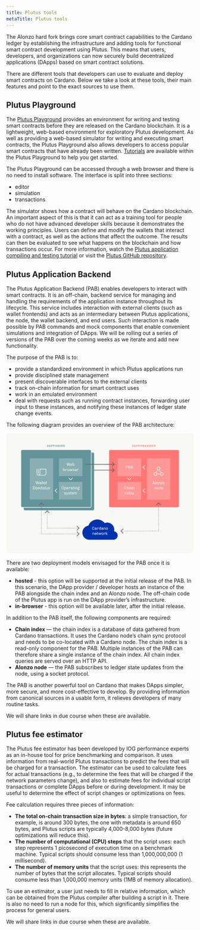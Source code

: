 ```yaml
---
title: Plutus tools
metaTitle: Plutus tools
---
```


The Alonzo hard fork brings core smart contract capabilities to the Cardano ledger by establishing the infrastructure and adding tools for functional smart contract development using Plutus. This means that users, developers, and organizations can now securely build decentralized applications (DApps) based on smart contract solutions. 

There are different tools that developers can use to evaluate and deploy smart contracts on Cardano. Below we take a look at these tools, their main features and point to the exact sources to use them. 

## Plutus Playground

The [Plutus Playground](https://playground.plutus.iohkdev.io/) provides an environment for writing and testing smart contracts before they are released on the Cardano blockchain. It is a lightweight, web-based environment for exploratory Plutus development. As well as providing a web-based simulator for writing and executing smart contracts, the Plutus Playground also allows developers to access popular smart contracts that have already been written. [Tutorials](https://playground.plutus.iohkdev.io/tutorial/tutorials/index.html) are available within the Plutus Playground to help you get started.

The Plutus Playground can be accessed through a web browser and there is no need to install software. The interface is split into three sections:

- editor
- simulation
- transactions

The simulator shows how a contract will behave on the Cardano blockchain. An important aspect of this is that it can act as a training tool for people who do not have advanced developer skills because it demonstrates the working principles. Users can define and modify the wallets that interact with a contract, as well as the actions that affect the outcome. The results can then be evaluated to see what happens on the blockchain and how transactions occur. For more information, watch the [Plutus application compiling and testing tutorial](https://www.youtube.com/watch?v=DhRS-JvoCw8) or visit the [Plutus GitHub repository](https://github.com/input-output-hk/plutus).

## Plutus Application Backend 

The Plutus Application Backend (PAB) enables developers to interact with smart contracts. It is an off-chain, backend service for managing and handling the requirements of the application instance throughout its lifecycle. This service includes interaction with external clients (such as wallet frontends) and acts as an intermediary between Plutus applications, the node, the wallet backend, and end users. Such interaction is made possible by PAB commands and mock components that enable convenient simulations and integration of DApps. We will be rolling out a series of versions of the PAB over the coming weeks as we iterate and add new functionality.

The purpose of the PAB is to:

- provide a standardized environment in which Plutus applications run
- provide disciplined state management
- present discoverable interfaces to the external clients
- track on-chain information for smart contract uses
- work in an emulated environment
- deal with requests such as running contract instances, forwarding user input to these instances, and notifying these instances of ledger state change events.

The following diagram provides an overview of the PAB architecture:

![pab_schematic](pab_schematic.png)

There are two deployment models envisaged for the PAB once it is available:

- **hosted** - this option will be supported at the initial release of the PAB. In this scenario, the DApp provider / developer hosts an instance of the PAB alongside the chain index and an Alonzo node. The off-chain code of the Plutus app is run on the DApp provider’s infrastructure.
- **in-browser** - this option will be available later, after the initial release. 

In addition to the PAB itself, the following components are required:

- **Chain index** — the chain index is a database of data gathered from Cardano transactions. It uses the Cardano node’s chain sync protocol and needs to be co-located with a Cardano node. The chain index is a read-only component for the PAB. Multiple instances of the PAB can therefore share a single instance of the chain index. All chain index queries are served over an HTTP API.
- **Alonzo node** — the PAB subscribes to ledger state updates from the node, using a socket protocol.

The PAB is another powerful tool on Cardano that makes DApps simpler, more secure, and more cost-effective to develop. By providing information from canonical sources in a usable form, it relieves developers of many routine tasks.

We will share links in due course when these are available.

## Plutus fee estimator

The Plutus fee estimator has been developed by IOG performance experts as an in-house tool for price benchmarking and comparison. It uses information from real-world Plutus transactions to predict the fees that will be charged for a transaction. The estimator can be used to calculate fees for actual transactions (e.g., to determine the fees that will be charged if the network parameters change), and also to estimate fees for individual script transactions or complete DApps before or during development. It may be useful to determine the effect of script changes or optimizations on fees.

Fee calculation requires three pieces of information:

- **The total on-chain transaction size in bytes**: a simple transaction, for example, is around 300 bytes, the one with metadata is around 650 bytes, and Plutus scripts are typically 4,000-8,000 bytes (future optimizations will reduce this).
- **The number of computational (CPU) steps** that the script uses: each step represents 1 picosecond of execution time on a benchmark machine. Typical scripts should consume less than 1,000,000,000 (1 millisecond).
- **The number of memory units** that the script uses: this represents the number of bytes that the script allocates. Typical scripts should consume less than 1,000,000 memory units (1MB of memory allocation).

To use an estimator, a user just needs to fill in relative information, which can be obtained from the Plutus compiler after building a script in it. There is also no need to run a node for this, which significantly simplifies the process for general users. 

We will share links in due course when these are available.

